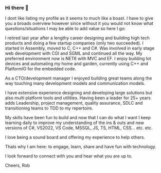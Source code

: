 ### Hi there 👋

I dont like listing my profile as it seems to much like a boast. I have to give you a broads overview however since without it you would not know what questions/situations I may be able to add value so here I go:

I retired last year after a lengthy career designing and building high tech products and doing a few startup companies (only two succeeded). I started in Assembly, moved to C, C++ and C#. Was involved in early stage web development with CGI and SGML and continued all the way. My preferred environment now is NET6 with MVC and EF. I enjoy building Iot devices and automating my home and garden, currently using C++ and PlatformIO for the embedded code.

As a CTO/development manager I enjoyed building great teams along the way touching many development models and communication models.

I have extensive experience designing and developing large solutions but also multi platform tools and utilities. Having been a leader for 25+ years adds Leadership, project management, quality assurance, SDLC and transitioning teams to TDD to my repertoire.

My skills have been fun to build and now that I can do what I want I keep learning daily to improve my understanding of the ins & outs and new versions of C#, VS2022, VS Code, MSSQL, JS, TS, HTML, CSS... etc. etc.

I love being a sound board and offering my experience to help others.

Thats why I am here: to engage, learn, share and have fun with technology.

I look forward to connect with you and hear what you are up to.

Cheers,
Rob

<!--
**RobDeVoer/RobDeVoer** is a ✨ _special_ ✨ repository because its `README.md` (this file) appears on your GitHub profile.

Here are some ideas to get you started:

- 🔭 I’m currently working on ...
- 🌱 I’m currently learning ...
- 👯 I’m looking to collaborate on ...
- 🤔 I’m looking for help with ...
- 💬 Ask me about ...
- 📫 How to reach me: ...
- 😄 Pronouns: ...
- ⚡ Fun fact: ...
-->

